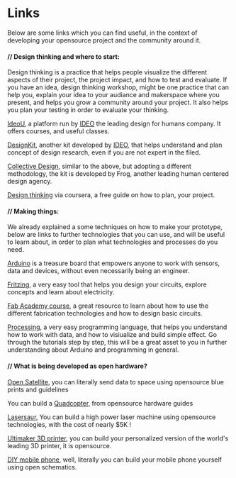 # Links

Below are some links which you can find useful, in the context of developing your opensource project and the community around it.

#### // Design thinking and where to start:

Design thinking is a practice that helps people visualize the different aspects of their project, the project impact, and how to test and evaluate. If you have an idea, design thinking workshop, might be one practice that can help you, explain your idea to your audiance and makerspace where you present, and helps you grow a community around your project. It also helps you plan your testing in order to evaluate your thinking.

[IdeoU](http://www.ideou.com/), a platform run by [IDEO](http://www.ideo.com) the leading design for humans company. It offers courses, and useful classes.

[DesignKit](http://www.designkit.org), another kit developed by [IDEO](http://www.ideo.org/), that helps understand and plan concept of design research, even if you are not expert in the filed.

[Collective Design](http://www.frogdesign.com/sites/default/files/pdf/frog_collective_action_toolkit.pdf), similar to the above, but adopting a different methodology, the kit is developed by Frog, another leading human centered design agency.

[Design thinking](https://www.coursera.org/learn/design-thinking-innovation) via coursera, a free guide on how to plan, your project.

#### // Making things:

We already explained a some techniques on how to make your prototype, below are links to further technologies that you can use, and will be useful to learn about, in order to plan what technologies and processes do you need.

[Arduino](https://www.arduino.cc/) is a treasure board that empowers anyone to work with sensors, data and devices, without even necessarily being an engineer.

[Fritzing,](http://fritzing.org/home/) a very easy tool that helps you design your circuits, explore concepts and learn about electricity.

[Fab Academy course](http://archive.fabacademy.org/archives/2016/doc/index_english.html), a great resource to learn about how to use the different fabrication technologies and how to design basic circuits.

[Processing](https://processing.org/tutorials), a very easy programming language, that helps you understand how to work with data, and how to visiualize and build simple effect.  Go through the tutorials step by step, this will be a great asset to you in further understanding about Arduino and programming in general. 

#### // What is being developed as open hardware?

[Open Satellite](http://opensat.cc/download/DIYSatellite_en.pdf), you can literally send data to space using opensource blue prints and guidelines 

You can build a [Quadcopter,](http://ardupilot.org/planner/index.html) from opensource hardware guides

[Lasersaur,](https://github.com/nortd/lasersaur/wiki) You can build a high power laser machine using opensource technologies, with the cost of nearly $5K !

[Ultimaker 3D printer,](https://ultimaker.com/en/resources/manuals) you can build your personalized version of the world's leading 3D printer, it is opensource.

[DIY mobile phone](http://web.media.mit.edu/~mellis/cellphone/), well, literally you can build your mobile phone yourself using open schematics.


